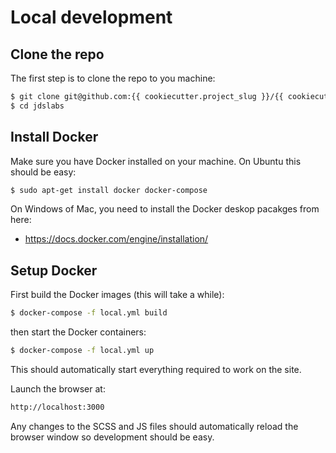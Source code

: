 # Local development

## Clone the repo

The first step is to clone the repo to you machine: 

```sh
$ git clone git@github.com:{{ cookiecutter.project_slug }}/{{ cookiecutter.project_slug }}.git
$ cd jdslabs
```

## Install Docker

Make sure you have Docker installed on your machine. On Ubuntu this should
be easy:

```sh
$ sudo apt-get install docker docker-compose
```

On Windows of Mac, you need to install the Docker deskop pacakges from here:

- https://docs.docker.com/engine/installation/

## Setup Docker

First build the Docker images (this will take a while):

```sh
$ docker-compose -f local.yml build
```

then start the Docker containers:

```sh
$ docker-compose -f local.yml up
```

This should automatically start everything required to work on the site.

Launch the browser at:

```sh
http://localhost:3000
```

Any changes to the SCSS and JS files should automatically reload the browser 
window so development should be easy.